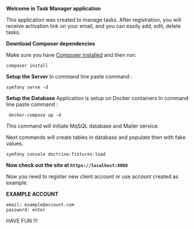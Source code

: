**Welcome in Task Manager application**

This application was created to manage tasks. After registration, you will receive activation link on your email, 
and you can easily add, edit, delete tasks. 

**Download Composer dependencies**

Make sure you have [Composer installed](https://getcomposer.org/download/)
and then run:

```
composer install
```

**Setup the Server**
In command line paste command :

```
symfony serve -d
```

**Setup the Database**
Application is setup on Docker containers
In command line paste command :
```
 docker-compose up -d
```
This command will initiate MqSQL database and Mailer service.

Next commands will create tables in database and populate then with fake values.

```
symfony console doctrine:fixtures:load
```

**Now check out the site at `https://localhost:8000`**

Now you need to register new client account or use account created as example. 

**EXAMPLE ACCOUNT**
```
email: example@account.com
password: enter
```
HAVE FUN !!!

